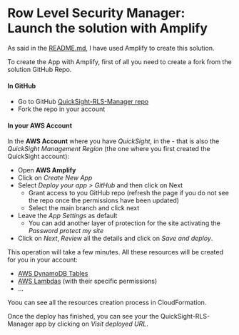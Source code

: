# Row Level Security Manager: Launch the solution with Amplify
As said in the [README.md](../README.md), I have used Amplify to create this solution.

To create the App with Amplify, first of all you need to create a fork from the solution GitHub Repo.

#### In GitHub
* Go to GitHub [QuickSight-RLS-Manager repo](https://github.com/AndrePhoto/QuickSight-RLS-Manager)
* Fork the repo in your account

#### In your AWS Account
In the **AWS Account** where you have _QuickSight_, in the - that is also the _QuickSight Management Region_ (the one where you first created the QuickSight account):
* Open **AWS Amplify**
* Click on _Create New App_
* Select _Deploy your app > GitHub_ and then click on Next
  * Grant access to you GitHub repo (refresh the page if you do not see the repo once the permissions have been updated)
  * Select the main branch and click next
* Leave the _App Settings_ as default
  * You can add another layer of protection for the site activating the _Password protect my site_
* Click on _Next_, _Review_ all the details and click on _Save and deploy_.

This operation will take a few minutes. All these resources will be created for you in your account:

* [AWS DynamoDB Tables](/Guide/Amplify-DynamoDb.md)
* [AWS Lambdas](/Guide/Amplify-Lambdas.md) (with their specific permissions)
* ...

Yoou can see all the resources creation process in CloudFormation.

Once the deploy has finished, you can see your the QuickSight-RLS-Manager app by clicking on _Visit deployed URL_.